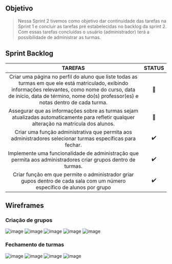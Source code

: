 ## Objetivo
> Nessa Sprint 2 tivemos como objetivo dar continuidade das tarefas na Sprint 1 e concluir as tarefas pré estabelecidas no backlog da sprint 2. Com essas tarefas concluídas o usuário (administrador) terá a possibilidade de administrar as turmas.


## Sprint Backlog
| TAREFAS | STATUS |
| :-----------: | :-----: |
| Criar uma página no perfil do aluno que liste todas as turmas em que ele está matriculado, exibindo informações relevantes, como nome do curso, data de início, data de término, nome do(s) professor(es) e notas dentro de cada turma. | 🚧 |
| Assegurar que as informações sobre as turmas sejam atualizadas automaticamente para refletir qualquer alteração na matrícula dos alunos. | 🚧 |
| Criar uma função administrativa que permita aos administradores selecionar turmas específicas para fechar. | ✔️ |
| Implemente uma funcionalidade de administração que permita aos administradores criar grupos dentro de turmas. | ✔️ |
| Criar função em que permite o administrador griar gupos dentro de cada sala com um número específico de alunos por grupo | ✔️ |


## Wireframes

### Criação de grupos
![image](https://github.com/Porygon-Users/API-Porygon/assets/145280630/9f842235-291f-4400-bfc8-08c37630aeaa)
![image](https://github.com/Porygon-Users/API-Porygon/assets/145280630/04cb480a-d64f-490a-aa17-808a09e85d0a)
![image](https://github.com/Porygon-Users/API-Porygon/assets/145280630/e154a849-9844-4a8b-9f03-ec89e39cc791)
![image](https://github.com/Porygon-Users/API-Porygon/assets/145280630/d02a5f42-aefa-45a3-9b72-7b0d190d112c)
![image](https://github.com/Porygon-Users/API-Porygon/assets/145280630/74f190ad-ffb6-4968-a91a-1198430286c1)


### Fechamento de turmas
![image](https://github.com/Porygon-Users/API-Porygon/assets/145280630/5d123edd-581f-4727-8eaa-5c4287294cb4)
![image](https://github.com/Porygon-Users/API-Porygon/assets/145280630/7c420565-b03e-4b54-9449-63d48a57d347)
![image](https://github.com/Porygon-Users/API-Porygon/assets/145280630/160a6174-8fa6-4f17-bc4b-af1d9512a589)
![image](https://github.com/Porygon-Users/API-Porygon/assets/145280630/8e1467a8-2c95-466a-a770-8e56946b00b3)


